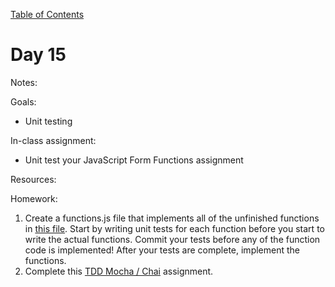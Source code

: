 [Table of Contents](/README.md)

# Day 15

Notes:

Goals:
* Unit testing

In-class assignment:
* Unit test your JavaScript Form Functions assignment

Resources:

Homework:
1. Create a functions.js file that implements all of the unfinished functions in [this file](https://github.com/theironyard/js-assignments/blob/master/js-functions-practice/exercises-1.js). Start by writing unit tests for each function before you start to write the actual functions. Commit your tests before any of the function code is implemented! After your tests are complete, implement the functions.
2. Complete this [TDD Mocha / Chai](https://github.com/theironyard/js-assignments/tree/master/tdd-mocha-chai-1) assignment.
